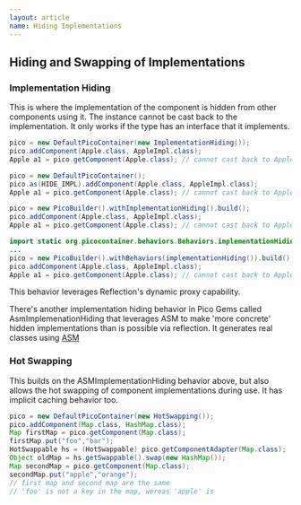 ```yaml
---
layout: article
name: Hiding Implementations
---
```


## Hiding and Swapping of Implementations

### Implementation Hiding <span class="Gems PicoContainer in Located"></span>

This is where the implementation of the component is hidden from other components using it. The instance cannot be cast back to the implementation. It only works if the type has an interface that it implements.

```java
pico = new DefaultPicoContainer(new ImplementationHiding());
pico.addComponent(Apple.class, AppleImpl.class);
Apple a1 = pico.getComponent(Apple.class); // cannot cast back to AppleImpl

pico = new DefaultPicoContainer();
pico.as(HIDE_IMPL).addComponent(Apple.class, AppleImpl.class);
Apple a1 = pico.getComponent(Apple.class); // cannot cast back to AppleImpl

pico = new PicoBuilder().withImplementationHiding().build();
pico.addComponent(Apple.class, AppleImpl.class);
Apple a1 = pico.getComponent(Apple.class); // cannot cast back to AppleImpl

import static org.picocontainer.behaviors.Behaviors.implementationHiding; 
... 
pico = new PicoBuilder().withBehaviors(implementationHiding()).build();
pico.addComponent(Apple.class, AppleImpl.class);
Apple a1 = pico.getComponent(Apple.class); // cannot cast back to AppleImpl
```

This behavior leverages Reflection's dynamic proxy capability.

There's another implementation hiding behavior in Pico Gems called <span class="style1">AsmImplemenationHiding</span> that leverages ASM to make 'more concrete' hidden implementations than is possible via reflection. It generates real classes using [ASM](http://asm.objectweb.org/)

### Hot Swapping <span class="Gems PicoContainer in Located"></span>

This builds on the <span class="style1">ASMImplementationHiding</span> behavior above, but also allows the hot swapping of component implementations during use. It has implicit caching behavior too.

```java
pico = new DefaultPicoContainer(new HotSwapping());
pico.addComponent(Map.class, HashMap.class);
Map firstMap = pico.getComponent(Map.class);
firstMap.put("foo","bar"); 
HotSwappable hs = (HotSwappable) pico.getComponentAdapter(Map.class); 
Object oldMap = hs.getSwappable().swap(new HashMap());
Map secondMap = pico.getComponent(Map.class); 
secondMap.put("apple","orange"); 
// first map and second map are the same 
// 'foo' is not a key in the map, wereas 'apple' is
```